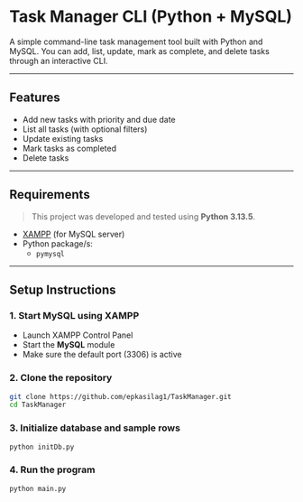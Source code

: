 # Task Manager CLI (Python + MySQL)

A simple command-line task management tool built with Python and MySQL. You can add, list, update, mark as complete, and delete tasks through an interactive CLI.

---

## Features

- Add new tasks with priority and due date
- List all tasks (with optional filters)
- Update existing tasks
- Mark tasks as completed
- Delete tasks

---

## Requirements

> This project was developed and tested using **Python 3.13.5**.
- [XAMPP](https://www.apachefriends.org/index.html) (for MySQL server)
- Python package/s:
  - `pymysql`

---

## Setup Instructions

### 1. Start MySQL using XAMPP

- Launch XAMPP Control Panel
- Start the **MySQL** module
- Make sure the default port (3306) is active

### 2. Clone the repository

```bash
git clone https://github.com/epkasilag1/TaskManager.git
cd TaskManager

```
### 3. Initialize database and sample rows
```bash
python initDb.py

```

### 4. Run the program
```bash
python main.py

```

